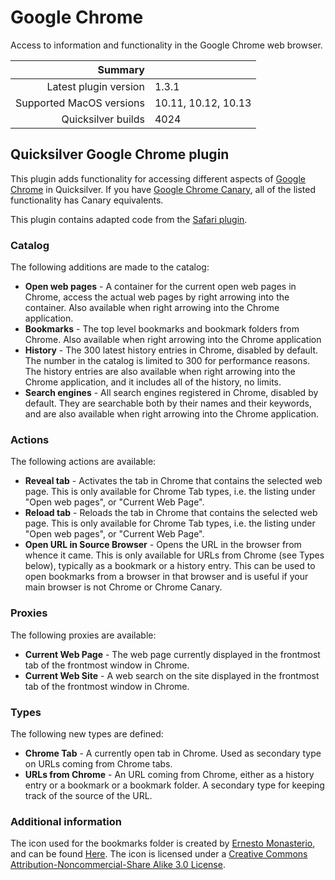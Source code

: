 # Google Chrome

Access to information and functionality in the Google Chrome web browser.

 Summary                  | &nbsp; 
-------------------------:|:--------------------
 Latest plugin version    | 1.3.1
 Supported MacOS versions | 10.11, 10.12, 10.13
 Quicksilver builds       | 4024


## Quicksilver Google Chrome plugin

This plugin adds functionality for accessing different aspects of [Google
Chrome](https://www.google.com/chrome) in Quicksilver. If you have [Google
Chrome Canary](https://www.google.com/intl/en/chrome/browser/canary.html), all
of the listed functionality has Canary equivalents.

This plugin contains adapted code from the [Safari
plugin](https://github.com/quicksilver/com.apple.Safari-qsplugin).

### Catalog

The following additions are made to the catalog:

  * **Open web pages** \- A container for the current open web pages in Chrome, access the actual web pages by right arrowing into the container. Also available when right arrowing into the Chrome application.
  * **Bookmarks** \- The top level bookmarks and bookmark folders from Chrome. Also available when right arrowing into the Chrome application
  * **History** \- The 300 latest history entries in Chrome, disabled by default. The number in the catalog is limited to 300 for performance reasons. The history entries are also available when right arrowing into the Chrome application, and it includes all of the history, no limits.
  * **Search engines** \- All search engines registered in Chrome, disabled by default. They are searchable both by their names and their keywords, and are also available when right arrowing into the Chrome application.

### Actions

The following actions are available:

  * **Reveal tab** \- Activates the tab in Chrome that contains the selected web page. This is only available for Chrome Tab types, i.e. the listing under  "Open web pages", or "Current Web Page".
  * **Reload tab** \- Reloads the tab in Chrome that contains the selected web page. This is only available for Chrome Tab types, i.e. the listing under  "Open web pages", or "Current Web Page".
  * **Open URL in Source Browser** \- Opens the URL in the browser from whence it came. This is only available for URLs from Chrome (see Types below), typically as a bookmark or a history entry. This can be used to open bookmarks from a browser in that browser and is useful if your main browser is not Chrome or Chrome Canary.

### Proxies

The following proxies are available:

  * **Current Web Page** \- The web page currently displayed in the frontmost tab of the frontmost window in Chrome.
  * **Current Web Site** \- A web search on the site displayed in the frontmost tab of the frontmost window in Chrome.

### Types

The following new types are defined:

  * **Chrome Tab** \- A currently open tab in Chrome. Used as secondary type on URLs coming from Chrome tabs.
  * **URLs from Chrome** \- An URL coming from Chrome, either as a history entry or a bookmark or a bookmark folder. A secondary type for keeping track of the source of the URL.

### Additional information

The icon used for the bookmarks folder is created by [Ernesto
Monasterio](http://ermonas.deviantart.com/), and can be found
[Here](http://ermonas.deviantart.com/art/Google-Chrome-Folder-Icon-201492913).
The icon is licensed under a [Creative Commons Attribution-Noncommercial-Share
Alike 3.0 License](http://creativecommons.org/licenses/by-nc-sa/3.0/).